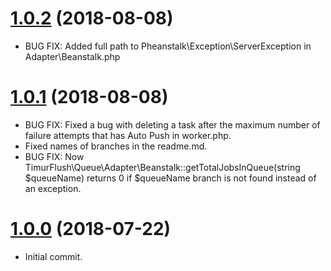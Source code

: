 # [1.0.2](https://github.com/TimurFlush/Queue/releases/tag/v1.0.2) (2018-08-08)
 - BUG FIX: Added full path to Pheanstalk\Exception\ServerException in Adapter\Beanstalk.php

# [1.0.1](https://github.com/TimurFlush/Queue/releases/tag/v1.0.1) (2018-08-08)
 - BUG FIX: Fixed a bug with deleting a task after the maximum number of failure attempts that has Auto Push in worker.php.
 - Fixed names of branches in the readme.md.
 - BUG FIX: Now TimurFlush\Queue\Adapter\Beanstalk::getTotalJobsInQueue(string $queueName) returns 0 if $queueName branch is not found instead of an exception.

# [1.0.0](https://github.com/TimurFlush/Queue/releases/tag/v1.0.0) (2018-07-22)
 - Initial commit.

